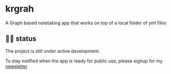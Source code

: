 # krgrah
A Graph based notetaking app that works on top of a local folder of yml files

## 👨‍💻 status
The project is still under active development.

To stay notified when the app is ready for public use, please signup for my [newsletter](https://www.getrevue.co/profile/anoop)
